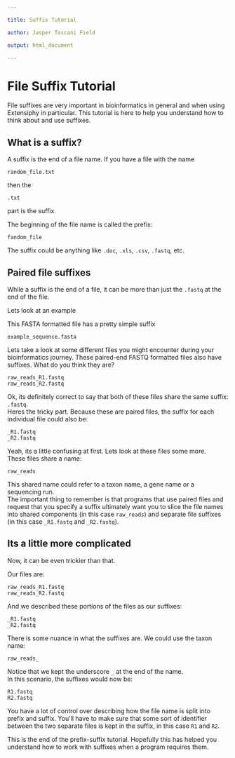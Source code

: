```yaml
---

title: Suffix Tutorial

author: Jasper Toscani Field

output: html_document

---
```

# File Suffix Tutorial

File suffixes are very important in bioinformatics in general and when using Extensiphy in particular.
This tutorial is here to help you understand how to think about and use suffixes.

## What is a suffix?

A suffix is the end of a file name. If you have a file with the name

```
random_file.txt
```

then the

```
.txt
```
part is the suffix.  

The beginning of the file name is called the prefix:
```
fandom_file
```

The suffix could be anything like `.doc`, `.xls`, `.csv`, `.fastq`, etc.


## Paired file suffixes

While a suffix is the end of a file, it can be more than just the `.fastq` at the end of the file.  

Lets look at an example  

This FASTA formatted file has a pretty simple suffix

```
example_sequence.fasta
```

Lets take a look at some different files you might encounter during your bioinformatics journey.
These paired-end FASTQ formatted files also have suffixes. What do you think they are?

```
raw_reads_R1.fastq
raw_reads_R2.fastq
```

Ok, its definitely correct to say that both of these files share the same suffix: `.fastq`.  
Heres the tricky part. Because these are paired files, the suffix for each individual file could also be:

```
_R1.fastq
_R2.fastq
```

Yeah, its a little confusing at first. Lets look at these files some more.  
These files share a name:

```
raw_reads
```

This shared name could refer to a taxon name, a gene name or a sequencing run.  
The important thing to remember is that programs that use paired files and request that you specify a suffix
ultimately want you to slice the file names into shared components (in this case `raw_reads`) and separate file suffixes (in this case `_R1.fastq` and `_R2.fastq`).  


## Its a little more complicated

Now, it can be even trickier than that.  

Our files are:
```
raw_reads_R1.fastq
raw_reads_R2.fastq
```

And we described these portions of the files as our suffixes:
```
_R1.fastq
_R2.fastq
```

There is some nuance in what the suffixes are.
We could use the taxon name:
```
raw_reads_
```

Notice that we kept the underscore `_` at the end of the name.  
In this scenario, the suffixes would now be:
```
R1.fastq
R2.fastq
```

You have a lot of control over describing how the file name is split into prefix and suffix.
You'll have to make sure that some sort of identifier between the two separate files is kept in the suffix, in this case `R1` and `R2`.  

This is the end of the prefix-suffix tutorial. Hopefully this has helped you understand how to work with suffixes when a program requires them.
